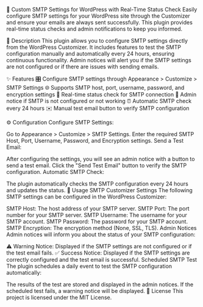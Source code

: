 📧 Custom SMTP Settings for WordPress with Real-Time Status Check
Easily configure SMTP settings for your WordPress site through the Customizer and ensure your emails are always sent successfully. This plugin provides real-time status checks and admin notifications to keep you informed.

📝 Description
This plugin allows you to configure SMTP settings directly from the WordPress Customizer. It includes features to test the SMTP configuration manually and automatically every 24 hours, ensuring continuous functionality. Admin notices will alert you if the SMTP settings are not configured or if there are issues with sending emails.

✨ Features
🎛️ Configure SMTP settings through Appearance > Customize > SMTP Settings
🌐 Supports SMTP host, port, username, password, and encryption settings
🔄 Real-time status check for SMTP connection
🚨 Admin notice if SMTP is not configured or not working
⏰ Automatic SMTP check every 24 hours
✉️ Manual test email button to verify SMTP configuration

⚙️ Configuration
Configure SMTP Settings:

Go to Appearance > Customize > SMTP Settings.
Enter the required SMTP Host, Port, Username, Password, and Encryption settings.
Send a Test Email:

After configuring the settings, you will see an admin notice with a button to send a test email.
Click the "Send Test Email" button to verify the SMTP configuration.
Automatic SMTP Check:

The plugin automatically checks the SMTP configuration every 24 hours and updates the status.
🚀 Usage
SMTP Customizer Settings
The following SMTP settings can be configured in the WordPress Customizer:

SMTP Host: The host address of your SMTP server.
SMTP Port: The port number for your SMTP server.
SMTP Username: The username for your SMTP account.
SMTP Password: The password for your SMTP account.
SMTP Encryption: The encryption method (None, SSL, TLS).
Admin Notices
Admin notices will inform you about the status of your SMTP configuration:

⚠️ Warning Notice: Displayed if the SMTP settings are not configured or if the test email fails.
✅ Success Notice: Displayed if the SMTP settings are correctly configured and the test email is successful.
Scheduled SMTP Test
The plugin schedules a daily event to test the SMTP configuration automatically:

The results of the test are stored and displayed in the admin notices.
If the scheduled test fails, a warning notice will be displayed.
📄 License
This project is licensed under the MIT License.
